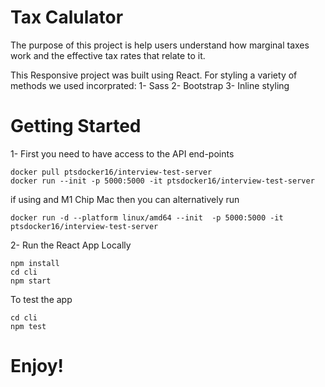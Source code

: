 # Tax Calulator
The purpose of this project is help users understand how marginal taxes work and the effective tax rates that relate to it. 

This Responsive project was built using React. 
For styling a variety of methods we used incorprated: 
1- Sass 
2- Bootstrap 
3- Inline styling 

# Getting Started 

1- First you need to have access to the API end-points 

```
docker pull ptsdocker16/interview-test-server
docker run --init -p 5000:5000 -it ptsdocker16/interview-test-server

```
if using and M1 Chip Mac then you can alternatively run 
```
docker run -d --platform linux/amd64 --init  -p 5000:5000 -it ptsdocker16/interview-test-server

```

2- Run the React App Locally 

```
npm install 
cd cli 
npm start 

```
To test the app 

``` 
cd cli 
npm test 

```

# Enjoy!
